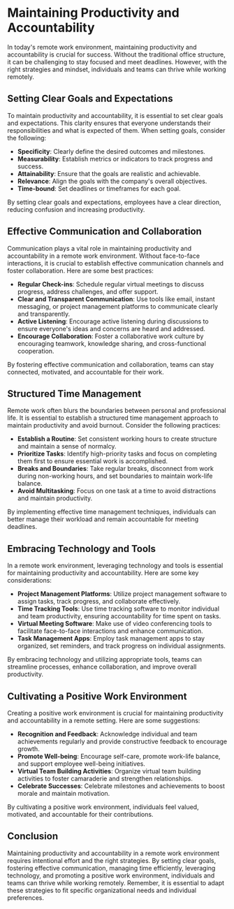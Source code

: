 Maintaining Productivity and Accountability
====================================================

In today's remote work environment, maintaining productivity and accountability is crucial for success. Without the traditional office structure, it can be challenging to stay focused and meet deadlines. However, with the right strategies and mindset, individuals and teams can thrive while working remotely.

Setting Clear Goals and Expectations
------------------------------------

To maintain productivity and accountability, it is essential to set clear goals and expectations. This clarity ensures that everyone understands their responsibilities and what is expected of them. When setting goals, consider the following:

* **Specificity**: Clearly define the desired outcomes and milestones.
* **Measurability**: Establish metrics or indicators to track progress and success.
* **Attainability**: Ensure that the goals are realistic and achievable.
* **Relevance**: Align the goals with the company's overall objectives.
* **Time-bound**: Set deadlines or timeframes for each goal.

By setting clear goals and expectations, employees have a clear direction, reducing confusion and increasing productivity.

Effective Communication and Collaboration
-----------------------------------------

Communication plays a vital role in maintaining productivity and accountability in a remote work environment. Without face-to-face interactions, it is crucial to establish effective communication channels and foster collaboration. Here are some best practices:

* **Regular Check-ins**: Schedule regular virtual meetings to discuss progress, address challenges, and offer support.
* **Clear and Transparent Communication**: Use tools like email, instant messaging, or project management platforms to communicate clearly and transparently.
* **Active Listening**: Encourage active listening during discussions to ensure everyone's ideas and concerns are heard and addressed.
* **Encourage Collaboration**: Foster a collaborative work culture by encouraging teamwork, knowledge sharing, and cross-functional cooperation.

By fostering effective communication and collaboration, teams can stay connected, motivated, and accountable for their work.

Structured Time Management
--------------------------

Remote work often blurs the boundaries between personal and professional life. It is essential to establish a structured time management approach to maintain productivity and avoid burnout. Consider the following practices:

* **Establish a Routine**: Set consistent working hours to create structure and maintain a sense of normalcy.
* **Prioritize Tasks**: Identify high-priority tasks and focus on completing them first to ensure essential work is accomplished.
* **Breaks and Boundaries**: Take regular breaks, disconnect from work during non-working hours, and set boundaries to maintain work-life balance.
* **Avoid Multitasking**: Focus on one task at a time to avoid distractions and maintain productivity.

By implementing effective time management techniques, individuals can better manage their workload and remain accountable for meeting deadlines.

Embracing Technology and Tools
------------------------------

In a remote work environment, leveraging technology and tools is essential for maintaining productivity and accountability. Here are some key considerations:

* **Project Management Platforms**: Utilize project management software to assign tasks, track progress, and collaborate effectively.
* **Time Tracking Tools**: Use time tracking software to monitor individual and team productivity, ensuring accountability for time spent on tasks.
* **Virtual Meeting Software**: Make use of video conferencing tools to facilitate face-to-face interactions and enhance communication.
* **Task Management Apps**: Employ task management apps to stay organized, set reminders, and track progress on individual assignments.

By embracing technology and utilizing appropriate tools, teams can streamline processes, enhance collaboration, and improve overall productivity.

Cultivating a Positive Work Environment
---------------------------------------

Creating a positive work environment is crucial for maintaining productivity and accountability in a remote setting. Here are some suggestions:

* **Recognition and Feedback**: Acknowledge individual and team achievements regularly and provide constructive feedback to encourage growth.
* **Promote Well-being**: Encourage self-care, promote work-life balance, and support employee well-being initiatives.
* **Virtual Team Building Activities**: Organize virtual team building activities to foster camaraderie and strengthen relationships.
* **Celebrate Successes**: Celebrate milestones and achievements to boost morale and maintain motivation.

By cultivating a positive work environment, individuals feel valued, motivated, and accountable for their contributions.

Conclusion
----------

Maintaining productivity and accountability in a remote work environment requires intentional effort and the right strategies. By setting clear goals, fostering effective communication, managing time efficiently, leveraging technology, and promoting a positive work environment, individuals and teams can thrive while working remotely. Remember, it is essential to adapt these strategies to fit specific organizational needs and individual preferences.
